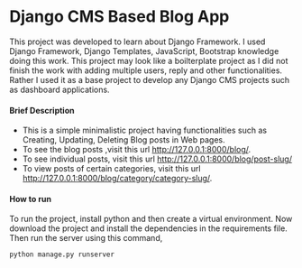 # Django CMS Based Blog App
This project was developed to learn about Django Framework. I used Django Framework, Django Templates, JavaScript, Bootstrap knowledge doing this work. This project may look 
like a boilterplate project as I did not finish the work with adding multiple users, reply and other functionalities. Rather I used it as a base project to develop any
Django CMS projects such as dashboard applications.

#### Brief Description
- This is a simple minimalistic project having functionalities such as Creating, Updating, Deleting Blog posts in Web pages. 
- To see the blog posts ,visit this url http://127.0.0.1:8000/blog/. 
- To see individual posts, visit this url http://127.0.0.1:8000/blog/post-slug/
- To view posts of certain categories, visit this url http://127.0.0.1:8000/blog/category/category-slug/. 

#### How to run
To run the project, install python and then create a virtual environment. Now download the project and install the dependencies in the requirements file. 
Then run the server using this command,
```python
python manage.py runserver
```
